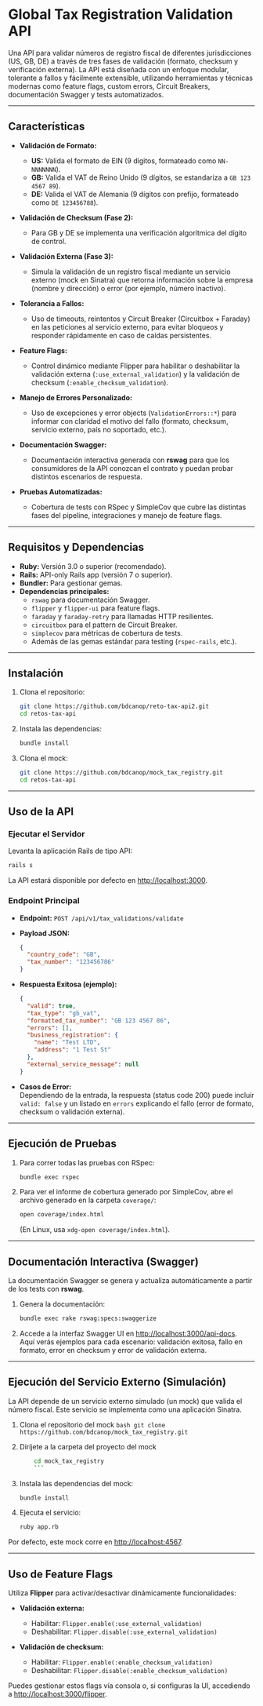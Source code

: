 # Global Tax Registration Validation API

Una API para validar números de registro fiscal de diferentes jurisdicciones (US, GB, DE) a través de tres fases de validación (formato, checksum y verificación externa). La API está diseñada con un enfoque modular, tolerante a fallos y fácilmente extensible, utilizando herramientas y técnicas modernas como feature flags, custom errors, Circuit Breakers, documentación Swagger y tests automatizados.

---

## Características

- **Validación de Formato:**  
  - **US:** Valida el formato de EIN (9 dígitos, formateado como `NN-NNNNNNN`).
  - **GB:** Valida el VAT de Reino Unido (9 dígitos, se estandariza a `GB 123 4567 89`).
  - **DE:** Valida el VAT de Alemania (9 dígitos con prefijo, formateado como `DE 123456788`).

- **Validación de Checksum (Fase 2):**  
  - Para GB y DE se implementa una verificación algorítmica del dígito de control.

- **Validación Externa (Fase 3):**  
  - Simula la validación de un registro fiscal mediante un servicio externo (mock en Sinatra) que retorna información sobre la empresa (nombre y dirección) o error (por ejemplo, número inactivo).

- **Tolerancia a Fallos:**  
  - Uso de timeouts, reintentos y Circuit Breaker (Circuitbox + Faraday) en las peticiones al servicio externo, para evitar bloqueos y responder rápidamente en caso de caídas persistentes.

- **Feature Flags:**  
  - Control dinámico mediante Flipper para habilitar o deshabilitar la validación externa (`:use_external_validation`) y la validación de checksum (`:enable_checksum_validation`).

- **Manejo de Errores Personalizado:**  
  - Uso de excepciones y error objects (`ValidationErrors::*`) para informar con claridad el motivo del fallo (formato, checksum, servicio externo, país no soportado, etc.).

- **Documentación Swagger:**  
  - Documentación interactiva generada con **rswag** para que los consumidores de la API conozcan el contrato y puedan probar distintos escenarios de respuesta.

- **Pruebas Automatizadas:**  
  - Cobertura de tests con RSpec y SimpleCov que cubre las distintas fases del pipeline, integraciones y manejo de feature flags.

---

## Requisitos y Dependencias

- **Ruby:** Versión 3.0 o superior (recomendado).
- **Rails:** API-only Rails app (versión 7 o superior).
- **Bundler:** Para gestionar gemas.
- **Dependencias principales:**
  - `rswag` para documentación Swagger.
  - `flipper` y `flipper-ui` para feature flags.
  - `faraday` y `faraday-retry` para llamadas HTTP resilientes.
  - `circuitbox` para el pattern de Circuit Breaker.
  - `simplecov` para métricas de cobertura de tests.
  - Además de las gemas estándar para testing (`rspec-rails`, etc.).

---

## Instalación

1. Clona el repositorio:

    ```bash
    git clone https://github.com/bdcanop/reto-tax-api2.git
    cd retos-tax-api
    ```

2. Instala las dependencias:

    ```bash
    bundle install
    ```

3. Clona el mock:

    ```bash
    git clone https://github.com/bdcanop/mock_tax_registry.git
    cd retos-tax-api
    ```

---

## Uso de la API

### Ejecutar el Servidor

Levanta la aplicación Rails de tipo API:

```bash
rails s
```

La API estará disponible por defecto en [http://localhost:3000](http://localhost:3000).

### Endpoint Principal

- **Endpoint:** `POST /api/v1/tax_validations/validate`
- **Payload JSON:**

    ```json
    {
      "country_code": "GB",
      "tax_number": "123456786"
    }
    ```

- **Respuesta Exitosa (ejemplo):**

    ```json
    {
      "valid": true,
      "tax_type": "gb_vat",
      "formatted_tax_number": "GB 123 4567 86",
      "errors": [],
      "business_registration": {
        "name": "Test LTD",
        "address": "1 Test St"
      },
      "external_service_message": null
    }
    ```

- **Casos de Error:**  
  Dependiendo de la entrada, la respuesta (status code 200) puede incluir `valid: false` y un listado en `errors` explicando el fallo (error de formato, checksum o validación externa).

---

## Ejecución de Pruebas

1. Para correr todas las pruebas con RSpec:

    ```bash
    bundle exec rspec
    ```

2. Para ver el informe de cobertura generado por SimpleCov, abre el archivo generado en la carpeta `coverage/`:

    ```bash
    open coverage/index.html
    ```
    
    (En Linux, usa `xdg-open coverage/index.html`).

---

## Documentación Interactiva (Swagger)

La documentación Swagger se genera y actualiza automáticamente a partir de los tests con **rswag**.

1. Genera la documentación:

    ```bash
    bundle exec rake rswag:specs:swaggerize
    ```

2. Accede a la interfaz Swagger UI en [http://localhost:3000/api-docs](http://localhost:3000/api-docs).  
   Aquí verás ejemplos para cada escenario: validación exitosa, fallo en formato, error en checksum y error de validación externa.

---

## Ejecución del Servicio Externo (Simulación)

La API depende de un servicio externo simulado (un mock) que valida el número fiscal. Este servicio se implementa como una aplicación Sinatra.

1. Clona el repositorio del mock ```bash git clone https://github.com/bdcanop/mock_tax_registry.git```
 
2. Diríjete a la carpeta del proyecto del mock

	```bash
    	cd mock_tax_registry
    	```

3. Instala las dependencias del mock:

    ```bash
    bundle install
    ```

4. Ejecuta el servicio:

    ```bash
    ruby app.rb
    ```

Por defecto, este mock corre en [http://localhost:4567](http://localhost:4567).

---

## Uso de Feature Flags

Utiliza **Flipper** para activar/desactivar dinámicamente funcionalidades:

- **Validación externa:**  
  - Habilitar: `Flipper.enable(:use_external_validation)`
  - Deshabilitar: `Flipper.disable(:use_external_validation)`

- **Validación de checksum:**  
  - Habilitar: `Flipper.enable(:enable_checksum_validation)`
  - Deshabilitar: `Flipper.disable(:enable_checksum_validation)`

Puedes gestionar estos flags vía consola o, si configuras la UI, accediendo a [http://localhost:3000/flipper](http://localhost:3000/flipper).
